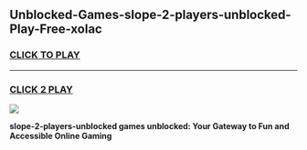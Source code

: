 
## Unblocked-Games-slope-2-players-unblocked-Play-Free-xolac
<h3>
<a href="https://premium76.site?title=slope-2-players-unblocked&ref=20M">CLICK TO PLAY</a></h3>
<hr>

<h3>
<a href="https://premium76.site?title=slope-2-players-unblocked&ref=20M">CLICK 2 PLAY</a>
  
</h3>

<a href="https://premium76.site?title=slope-2-players-unblocked&ref=19M"><img src="https://clearcache.store/games.png"></a>


**slope-2-players-unblocked games unblocked: Your Gateway to Fun and Accessible Online Gaming**

